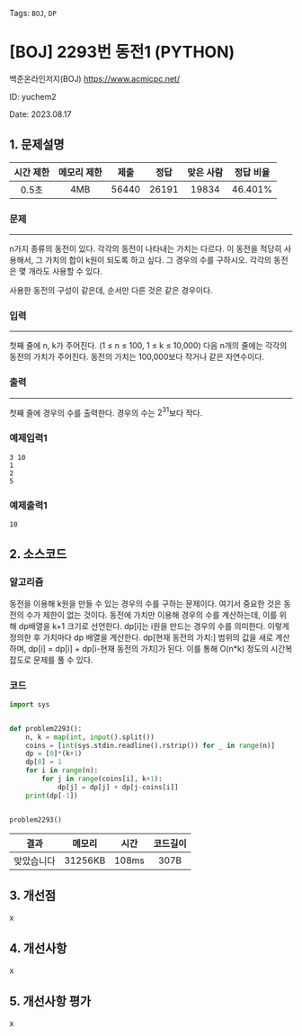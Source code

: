 Tags: `BOJ`, `DP`
# [BOJ] 2293번 동전1 (PYTHON)
백준온라인저지(BOJ) https://www.acmicpc.net/

ID: yuchem2

Date: 2023.08.17
## 1. 문제설명
| 시간 제한 | 메모리 제한 | 제출  | 정답 | 맞은 사람 | 정답 비율 |
| :---: | :---: | :---: | :---: | :---: | :---: |
| 0.5초 | 4MB | 56440 | 26191 | 19834 | 46.401% |

### 문제
---
n가지 종류의 동전이 있다. 각각의 동전이 나타내는 가치는 다르다. 이 동전을 적당히 사용해서, 그 가치의 합이 k원이 되도록 하고 싶다. 그 경우의 수를 구하시오. 각각의 동전은 몇 개라도 사용할 수 있다.

사용한 동전의 구성이 같은데, 순서만 다른 것은 같은 경우이다.

### 입력
---
첫째 줄에 n, k가 주어진다. (1 ≤ n ≤ 100, 1 ≤ k ≤ 10,000) 다음 n개의 줄에는 각각의 동전의 가치가 주어진다. 동전의 가치는 100,000보다 작거나 같은 자연수이다.
### 출력
---
첫째 줄에 경우의 수를 출력한다. 경우의 수는 $2^31$보다 작다.
### 예제입력1
```
3 10
1
2
5
```
### 예제출력1
```
10
```
## 2. 소스코드

### 알고리즘
동전을 이용해 k원을 만들 수 있는 경우의 수를 구하는 문제이다. 여기서 중요한 것은 동전의 수가 제한이 없는 것이다. 
동전에 가치만 이용해 경우의 수를 계산하는데, 이를 위해 dp배열을 k+1 크기로 선언한다. dp[i]는 i원을 만드는 경우의 수를 의미한다. 
이렇게 정의한 후 가치마다 dp 배열을 계산한다. dp[현재 동전의 가치:] 범위의 값을 새로 계산하며, dp[i] = dp[i] + dp[i-현재 동전의 가치]가 된다. 
이를 통해 O(n*k) 정도의 시간복잡도로 문제를 풀 수 있다.

### 코드
```Python
import sys


def problem2293():
    n, k = map(int, input().split())
    coins = [int(sys.stdin.readline().rstrip()) for _ in range(n)]
    dp = [0]*(k+1)
    dp[0] = 1
    for i in range(n):
        for j in range(coins[i], k+1):
            dp[j] = dp[j] + dp[j-coins[i]]
    print(dp[-1])


problem2293()
```

| 결과 | 메모리 | 시간 | 코드길이 |
|:---:|:-----: | :---: | :----: |
| 맞았습니다 | 31256KB | 108ms | 307B |

## 3. 개선점
x
## 4. 개선사항
x
## 5. 개선사항 평가
x
